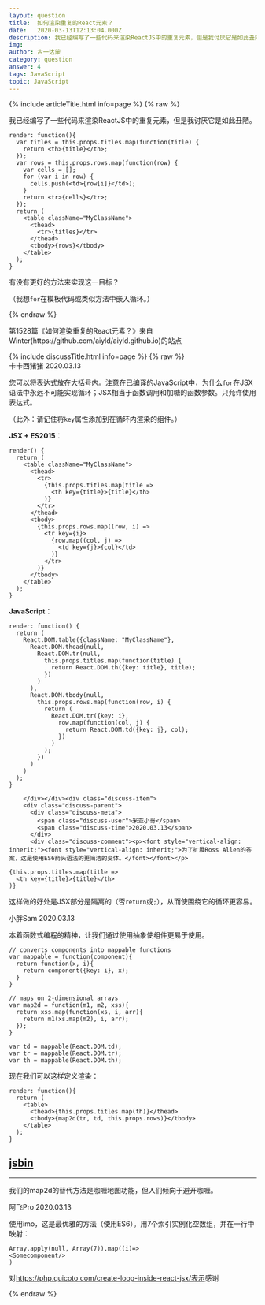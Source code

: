```yaml
---
layout: question
title:  如何渲染重复的React元素？
date:   2020-03-13T12:13:04.000Z
description: 我已经编写了一些代码来渲染ReactJS中的重复元素，但是我讨厌它是如此丑陋。render  function(){  var titles = t...
img: 
author: 古一达蒙
category: question
answer: 4
tags: JavaScript
topic: JavaScript
---
```

<div class="article-root">
  <div class="article">
    {% include articleTitle.html info=page %}
    {% raw %}
    <div class="article-content"><p><font style="vertical-align: inherit;"><font style="vertical-align: inherit;">我已经编写了一些代码来渲染ReactJS中的重复元素，但是我讨厌它是如此丑陋。</font></font></p>

<pre><code>render: function(){<font></font>
  var titles = this.props.titles.map(function(title) {<font></font>
    return &lt;th&gt;{title}&lt;/th&gt;;<font></font>
  });<font></font>
  var rows = this.props.rows.map(function(row) {<font></font>
    var cells = [];<font></font>
    for (var i in row) {<font></font>
      cells.push(&lt;td&gt;{row[i]}&lt;/td&gt;);<font></font>
    }<font></font>
    return &lt;tr&gt;{cells}&lt;/tr&gt;;<font></font>
  });<font></font>
  return (<font></font>
    &lt;table className="MyClassName"&gt;<font></font>
      &lt;thead&gt;<font></font>
        &lt;tr&gt;{titles}&lt;/tr&gt;<font></font>
      &lt;/thead&gt;<font></font>
      &lt;tbody&gt;{rows}&lt;/tbody&gt;<font></font>
    &lt;/table&gt;<font></font>
  );<font></font>
} <font></font>
</code></pre>

<p><font style="vertical-align: inherit;"><font style="vertical-align: inherit;">有没有更好的方法来实现这一目标？</font></font></p>

<p><font style="vertical-align: inherit;"><font style="vertical-align: inherit;">（我想</font></font><code>for</code><font style="vertical-align: inherit;"><font style="vertical-align: inherit;">在模板代码或类似方法中</font><font style="vertical-align: inherit;">嵌入</font><font style="vertical-align: inherit;">循环。）</font></font></p></div>
    {% endraw %}
  </div>
  <p class="winter_mark">第1528篇《如何渲染重复的React元素？》来自Winter(https://github.com/aiyld/aiyld.github.io)的站点</p>
  <div class="discuss-wrapper">
    {% include discussTitle.html info=page %}
    {% raw %}
    <div class="discuss-list">
    <div class="discuss-item">
        <div class="discuss-parent">
          <div class="discuss-meta">
            <span class="discuss-user">卡卡西猪猪</span>
            <span class="discuss-time">2020.03.13</span>
          </div>
          <div class="discuss-comment"><p><font style="vertical-align: inherit;"><font style="vertical-align: inherit;">您可以将表达式放在大括号内。</font><font style="vertical-align: inherit;">注意在已编译的JavaScript中，为什么</font></font><code>for</code><font style="vertical-align: inherit;"><font style="vertical-align: inherit;">在JSX语法中永远不可能实现循环；</font><font style="vertical-align: inherit;">JSX相当于函数调用和加糖的函数参数。</font><font style="vertical-align: inherit;">只允许使用表达式。</font></font></p>

<p><font style="vertical-align: inherit;"><font style="vertical-align: inherit;">（此外：请记住将</font></font><code>key</code><font style="vertical-align: inherit;"><font style="vertical-align: inherit;">属性</font><font style="vertical-align: inherit;">添加</font><font style="vertical-align: inherit;">到在循环内渲染的组件。）</font></font></p>

<p><strong><font style="vertical-align: inherit;"><font style="vertical-align: inherit;">JSX + ES2015</font></font></strong><font style="vertical-align: inherit;"><font style="vertical-align: inherit;">：</font></font></p>

<pre><code>render() {<font></font>
  return (<font></font>
    &lt;table className="MyClassName"&gt;<font></font>
      &lt;thead&gt;<font></font>
        &lt;tr&gt;<font></font>
          {this.props.titles.map(title =&gt;<font></font>
            &lt;th key={title}&gt;{title}&lt;/th&gt;<font></font>
          )}<font></font>
        &lt;/tr&gt;<font></font>
      &lt;/thead&gt;<font></font>
      &lt;tbody&gt;<font></font>
        {this.props.rows.map((row, i) =&gt;<font></font>
          &lt;tr key={i}&gt;<font></font>
            {row.map((col, j) =&gt;<font></font>
              &lt;td key={j}&gt;{col}&lt;/td&gt;<font></font>
            )}<font></font>
          &lt;/tr&gt;<font></font>
        )}<font></font>
      &lt;/tbody&gt;<font></font>
    &lt;/table&gt;<font></font>
  );<font></font>
} <font></font>
</code></pre>

<p><strong><font style="vertical-align: inherit;"><font style="vertical-align: inherit;">JavaScript</font></font></strong><font style="vertical-align: inherit;"><font style="vertical-align: inherit;">：</font></font></p>

<pre><code>render: function() {<font></font>
  return (<font></font>
    React.DOM.table({className: "MyClassName"}, <font></font>
      React.DOM.thead(null, <font></font>
        React.DOM.tr(null, <font></font>
          this.props.titles.map(function(title) {<font></font>
            return React.DOM.th({key: title}, title);<font></font>
          })<font></font>
        )<font></font>
      ), <font></font>
      React.DOM.tbody(null, <font></font>
        this.props.rows.map(function(row, i) {<font></font>
          return (<font></font>
            React.DOM.tr({key: i}, <font></font>
              row.map(function(col, j) {<font></font>
                return React.DOM.td({key: j}, col);<font></font>
              })<font></font>
            )<font></font>
          );<font></font>
        })<font></font>
      )<font></font>
    )<font></font>
  );<font></font>
} <font></font>
</code></pre></div>
        </div></div><div class="discuss-item">
        <div class="discuss-parent">
          <div class="discuss-meta">
            <span class="discuss-user">米亚小哥</span>
            <span class="discuss-time">2020.03.13</span>
          </div>
          <div class="discuss-comment"><p><font style="vertical-align: inherit;"><font style="vertical-align: inherit;">为了扩展Ross Allen的答案，这是使用ES6箭头语法的更简洁的变体。</font></font></p>

<pre><code>{this.props.titles.map(title =&gt;<font></font>
  &lt;th key={title}&gt;{title}&lt;/th&gt;<font></font>
)}<font></font>
</code></pre>

<p><font style="vertical-align: inherit;"><font style="vertical-align: inherit;">这样做的好处是JSX部分是隔离的（否</font></font><code>return</code><font style="vertical-align: inherit;"><font style="vertical-align: inherit;">或</font></font><code>;</code><font style="vertical-align: inherit;"><font style="vertical-align: inherit;">），从而使围绕它的循环更容易。</font></font></p></div>
        </div></div><div class="discuss-item">
        <div class="discuss-parent">
          <div class="discuss-meta">
            <span class="discuss-user">小胖Sam</span>
            <span class="discuss-time">2020.03.13</span>
          </div>
          <div class="discuss-comment"><p><font style="vertical-align: inherit;"><font style="vertical-align: inherit;">本着函数式编程的精神，让我们通过使用抽象使组件更易于使用。</font></font></p>

<pre><code>// converts components into mappable functions<font></font>
var mappable = function(component){<font></font>
  return function(x, i){<font></font>
    return component({key: i}, x);<font></font>
  }<font></font>
}<font></font>
<font></font>
// maps on 2-dimensional arrays<font></font>
var map2d = function(m1, m2, xss){<font></font>
  return xss.map(function(xs, i, arr){<font></font>
    return m1(xs.map(m2), i, arr);<font></font>
  });<font></font>
}<font></font>
<font></font>
var td = mappable(React.DOM.td);<font></font>
var tr = mappable(React.DOM.tr);<font></font>
var th = mappable(React.DOM.th);<font></font>
</code></pre>

<p><font style="vertical-align: inherit;"><font style="vertical-align: inherit;">现在我们可以这样定义渲染：</font></font></p>

<pre class="lang-xml prettyprint-override"><code>render: function(){<font></font>
  return (<font></font>
    &lt;table&gt;<font></font>
      &lt;thead&gt;{this.props.titles.map(th)}&lt;/thead&gt;<font></font>
      &lt;tbody&gt;{map2d(tr, td, this.props.rows)}&lt;/tbody&gt;<font></font>
    &lt;/table&gt;<font></font>
  );<font></font>
}<font></font>
</code></pre>

<h2><a href="http://jsbin.com/sonekapawizu/2/edit" rel="nofollow"><font style="vertical-align: inherit;"><font style="vertical-align: inherit;">jsbin</font></font></a></h2>

<hr>

<p><font style="vertical-align: inherit;"><font style="vertical-align: inherit;">我们的map2d的替代方法是咖喱地图功能，但人们倾向于避开咖喱。  </font></font></p></div>
        </div></div><div class="discuss-item">
        <div class="discuss-parent">
          <div class="discuss-meta">
            <span class="discuss-user">阿飞Pro</span>
            <span class="discuss-time">2020.03.13</span>
          </div>
          <div class="discuss-comment"><p><font style="vertical-align: inherit;"><font style="vertical-align: inherit;">使用imo，这是最优雅的方法（使用ES6）。</font><font style="vertical-align: inherit;">用7个索引实例化空数组，并在一行中映射：</font></font></p>

<pre><code>Array.apply(null, Array(7)).map((i)=&gt;<font></font>
&lt;Somecomponent/&gt;<font></font>
)<font></font>
</code></pre>

<p><font style="vertical-align: inherit;"><font style="vertical-align: inherit;">对</font><a href="https://php.quicoto.com/create-loop-inside-react-jsx/" rel="nofollow noreferrer"><font style="vertical-align: inherit;">https://php.quicoto.com/create-loop-inside-react-jsx/表示</font></a><font style="vertical-align: inherit;">感谢
</font></font><a href="https://php.quicoto.com/create-loop-inside-react-jsx/" rel="nofollow noreferrer"><font style="vertical-align: inherit;"></font></a></p></div>
        </div></div>
    </div>
    {% endraw %}
  </div>
<div>
